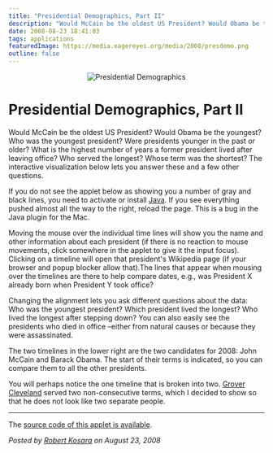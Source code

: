 ```yaml
---
title: "Presidential Demographics, Part II"
description: "Would McCain be the oldest US President? Would Obama be the youngest? Who was the youngest president? Were presidents younger in the past or older? What is the highest number of years a former president lived after leaving office? Who served the longest? Whose term was the shortest? The interactive visualization below lets you answer these and a few other questions."
date: 2008-08-23 18:41:03
tags: applications
featuredImage: https://media.eagereyes.org/media/2008/presdemo.png
outline: false
---
```


<p align="center"><img src="https://media.eagereyes.org/media/2008/presdemo.png" border="0" alt="Presidential Demographics" /></p>

# Presidential Demographics, Part II

Would McCain be the oldest US President? Would Obama be the youngest? Who was the youngest president? Were presidents younger in the past or older? What is the highest number of years a former president lived after leaving office? Who served the longest? Whose term was the shortest? The interactive visualization below lets you answer these and a few other questions.

If you do not see the applet below as showing you a number of gray and black lines, you need to activate or install <a href="http://java.sun.com/javase/downloads/index.jsp">Java</a>. If you see everything pushed almost all the way to the right, reload the page. This is a bug in the Java plugin for the Mac.

Moving the mouse over the individual time lines will show you the name and other information about each president (if there is no reaction to mouse movements, click somewhere in the applet to give it the input focus). Clicking on a timeline will open that president's Wikipedia page (if your browser and popup blocker allow that).The lines that appear when mousing over the timelines are there to help compare dates, e.g., was President X already born when President Y took office?

Changing the alignment lets you ask different questions about the data: Who was the youngest president? Which president lived the longest? Who lived the longest after stepping down? You can also easily see the presidents who died in office &ndash;either from natural causes or because they were assassinated.

The two timelines in the lower right are the two candidates for 2008: John McCain and Barack Obama. The start of their terms is indicated, so you can compare them to all the other presidents.

You will perhaps notice the one timeline that is broken into two. <a href="http://en.wikipedia.org/wiki/Grover_Cleveland">Grover Cleveland</a> served two non-consecutive terms, which I decided to show so that he does not look like two separate people.

<hr />

The <a href="https://github.com/eagereyes/PresidentialDemographics">source code of this applet is available</a>.


_Posted by <a href="/about">Robert Kosara</a> on August 23, 2008_


